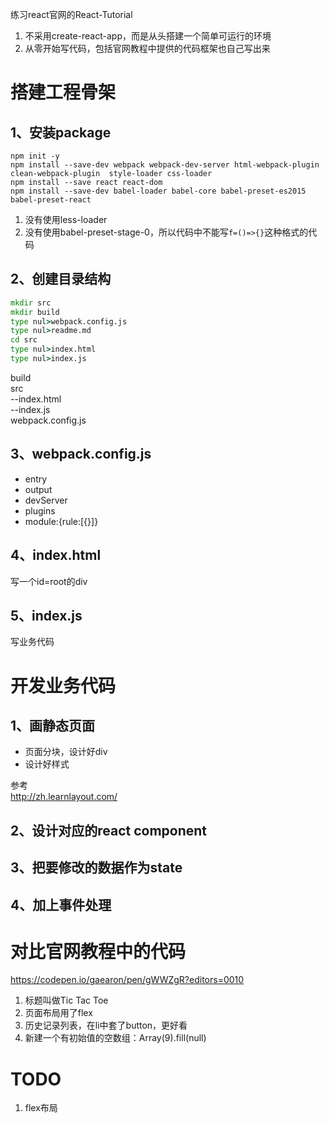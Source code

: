 练习react官网的React-Tutorial
1. 不采用create-react-app，而是从头搭建一个简单可运行的环境
2. 从零开始写代码，包括官网教程中提供的代码框架也自己写出来



# 搭建工程骨架

## 1、安装package  
```
npm init -y
npm install --save-dev webpack webpack-dev-server html-webpack-plugin clean-webpack-plugin  style-loader css-loader
npm install --save react react-dom
npm install --save-dev babel-loader babel-core babel-preset-es2015  babel-preset-react
```
1. 没有使用less-loader
2. 没有使用babel-preset-stage-0，所以代码中不能写`f=()=>{}`这种格式的代码

## 2、创建目录结构
```bat
mkdir src
mkdir build
type nul>webpack.config.js
type nul>readme.md
cd src
type nul>index.html
type nul>index.js
```
build  
src  
--index.html  
--index.js  
webpack.config.js

## 3、webpack.config.js
* entry
* output
* devServer
* plugins
* module:{rule:[{}]}

## 4、index.html
写一个id=root的div

## 5、index.js
写业务代码


# 开发业务代码  

## 1、画静态页面
+ 页面分块，设计好div
+ 设计好样式  

参考  
http://zh.learnlayout.com/ 

## 2、设计对应的react component

## 3、把要修改的数据作为state

## 4、加上事件处理


# 对比官网教程中的代码
https://codepen.io/gaearon/pen/gWWZgR?editors=0010

1. 标题叫做Tic Tac Toe
2. 页面布局用了flex
3. 历史记录列表，在li中套了button，更好看 
4. 新建一个有初始值的空数组：Array(9).fill(null)

# TODO
1. flex布局